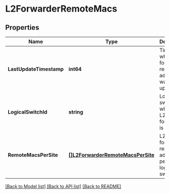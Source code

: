 # L2ForwarderRemoteMacs

## Properties
Name | Type | Description | Notes
------------ | ------------- | ------------- | -------------
**LastUpdateTimestamp** | **int64** | Timestamp when the l2 forwarder remote mac addresses was last updated.  | [optional] [default to null]
**LogicalSwitchId** | **string** | Logical switch id on which the L2 forwarder is created.  | [optional] [default to null]
**RemoteMacsPerSite** | [**[]L2ForwarderRemoteMacsPerSite**](L2ForwarderRemoteMacsPerSite.md) | L2 forwarder remote mac addresses per site for logical switch.  | [optional] [default to null]

[[Back to Model list]](../README.md#documentation-for-models) [[Back to API list]](../README.md#documentation-for-api-endpoints) [[Back to README]](../README.md)

